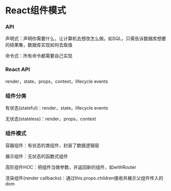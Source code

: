 # React组件模式

### API

声明式：声明你需要什么，让计算机去想改怎么做。如SQL，只需告诉数据库想要的结果集，数据库实现如何去取值

命令式：所有命令都需要自己实现

### React API

render，state，props，context，lifecycle events

### 组件分类

有状态(stateful)：render，state，lifecycle events

无状态(stateless)：render，props，context

### 组件模式

容器组件：有状态的类组件，封装了数据逻辑层

展示组件：无状态的函数式组件

高阶组件HOC：把组件当做参数，并返回新的组件，如withRouter

渲染组件(render callbacks)：通过this.props.children接收并展示父组件传入的dom
